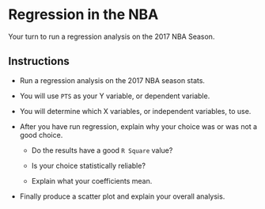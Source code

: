 # Regression in the NBA

Your turn to run a regression analysis on the 2017 NBA Season.

## Instructions

* Run a regression analysis on the 2017 NBA season stats.

* You will use `PTS` as your Y variable, or dependent variable.

* You will determine which X variables, or independent variables, to use.

* After you have run regression, explain why your choice was or was not a good choice. 

  * Do the results have a good `R Square` value?

  * Is your choice statistically reliable?

  * Explain what your coefficients mean.

* Finally produce a scatter plot and explain your overall analysis.
